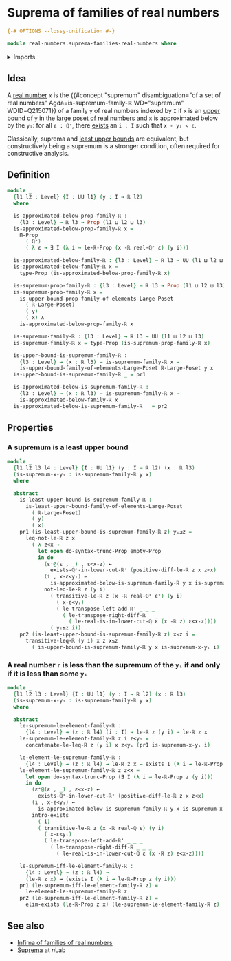 # Suprema of families of real numbers

```agda
{-# OPTIONS --lossy-unification #-}

module real-numbers.suprema-families-real-numbers where
```

<details><summary>Imports</summary>

```agda
open import elementary-number-theory.positive-rational-numbers

open import foundation.conjunction
open import foundation.dependent-pair-types
open import foundation.empty-types
open import foundation.existential-quantification
open import foundation.logical-equivalences
open import foundation.propositional-truncations
open import foundation.propositions
open import foundation.universe-levels

open import order-theory.least-upper-bounds-large-posets
open import order-theory.upper-bounds-large-posets

open import real-numbers.dedekind-real-numbers
open import real-numbers.difference-real-numbers
open import real-numbers.inequality-real-numbers
open import real-numbers.positive-real-numbers
open import real-numbers.rational-real-numbers
open import real-numbers.strict-inequality-real-numbers
```

</details>

## Idea

A [real number](real-numbers.dedekind-real-numbers.md) `x` is the
{{#concept "supremum" disambiguation="of a set of real numbers" Agda=is-supremum-family-ℝ WD="supremum" WDID=Q215071}}
of a family `y` of real numbers indexed by `I` if `x` is an
[upper bound](order-theory.upper-bounds-large-posets.md) of `y` in the
[large poset of real numbers](real-numbers.inequality-real-numbers.md) and `x`
is approximated below by the `yᵢ`: for all `ε : ℚ⁺`, there
[exists](foundation.existential-quantification.md) an `i : I` such that
`x - yᵢ < ε`.

Classically, suprema and
[least upper bounds](order-theory.least-upper-bounds-large-posets.md) are
equivalent, but constructively being a supremum is a stronger condition, often
required for constructive analysis.

## Definition

```agda
module _
  {l1 l2 : Level} {I : UU l1} (y : I → ℝ l2)
  where

  is-approximated-below-prop-family-ℝ :
    {l3 : Level} → ℝ l3 → Prop (l1 ⊔ l2 ⊔ l3)
  is-approximated-below-prop-family-ℝ x =
    Π-Prop
      ( ℚ⁺)
      ( λ ε → ∃ I (λ i → le-ℝ-Prop (x -ℝ real-ℚ⁺ ε) (y i)))

  is-approximated-below-family-ℝ : {l3 : Level} → ℝ l3 → UU (l1 ⊔ l2 ⊔ l3)
  is-approximated-below-family-ℝ x =
    type-Prop (is-approximated-below-prop-family-ℝ x)

  is-supremum-prop-family-ℝ : {l3 : Level} → ℝ l3 → Prop (l1 ⊔ l2 ⊔ l3)
  is-supremum-prop-family-ℝ x =
    is-upper-bound-prop-family-of-elements-Large-Poset
      ( ℝ-Large-Poset)
      ( y)
      ( x) ∧
    is-approximated-below-prop-family-ℝ x

  is-supremum-family-ℝ : {l3 : Level} → ℝ l3 → UU (l1 ⊔ l2 ⊔ l3)
  is-supremum-family-ℝ x = type-Prop (is-supremum-prop-family-ℝ x)

  is-upper-bound-is-supremum-family-ℝ :
    {l3 : Level} → (x : ℝ l3) → is-supremum-family-ℝ x →
    is-upper-bound-family-of-elements-Large-Poset ℝ-Large-Poset y x
  is-upper-bound-is-supremum-family-ℝ _ = pr1

  is-approximated-below-is-supremum-family-ℝ :
    {l3 : Level} → (x : ℝ l3) → is-supremum-family-ℝ x →
    is-approximated-below-family-ℝ x
  is-approximated-below-is-supremum-family-ℝ _ = pr2
```

## Properties

### A supremum is a least upper bound

```agda
module _
  {l1 l2 l3 l4 : Level} {I : UU l1} (y : I → ℝ l2) (x : ℝ l3)
  (is-supremum-x-yᵢ : is-supremum-family-ℝ y x)
  where

  abstract
    is-least-upper-bound-is-supremum-family-ℝ :
      is-least-upper-bound-family-of-elements-Large-Poset
        ( ℝ-Large-Poset)
        ( y)
        ( x)
    pr1 (is-least-upper-bound-is-supremum-family-ℝ z) yᵢ≤z =
      leq-not-le-ℝ z x
        ( λ z<x →
          let open do-syntax-trunc-Prop empty-Prop
          in do
            (ε⁺@(ε , _) , ε<x-z) ←
              exists-ℚ⁺-in-lower-cut-ℝ⁺ (positive-diff-le-ℝ z x z<x)
            (i , x-ε<yᵢ) ←
              is-approximated-below-is-supremum-family-ℝ y x is-supremum-x-yᵢ ε⁺
            not-leq-le-ℝ z (y i)
              ( transitive-le-ℝ z (x -ℝ real-ℚ⁺ ε⁺) (y i)
                ( x-ε<yᵢ)
                ( le-transpose-left-add-ℝ' _ _ _
                  ( le-transpose-right-diff-ℝ _ _ _
                    ( le-real-is-in-lower-cut-ℚ ε (x -ℝ z) ε<x-z))))
              ( yᵢ≤z i))
    pr2 (is-least-upper-bound-is-supremum-family-ℝ z) x≤z i =
      transitive-leq-ℝ (y i) x z x≤z
        ( is-upper-bound-is-supremum-family-ℝ y x is-supremum-x-yᵢ i)
```

### A real number `r` is less than the supremum of the `yᵢ` if and only if it is less than some `yᵢ`

```agda
module _
  {l1 l2 l3 : Level} {I : UU l1} (y : I → ℝ l2) (x : ℝ l3)
  (is-supremum-x-yᵢ : is-supremum-family-ℝ y x)
  where

  abstract
    le-supremum-le-element-family-ℝ :
      {l4 : Level} → (z : ℝ l4) (i : I) → le-ℝ z (y i) → le-ℝ z x
    le-supremum-le-element-family-ℝ z i z<yᵢ =
      concatenate-le-leq-ℝ z (y i) x z<yᵢ (pr1 is-supremum-x-yᵢ i)

    le-element-le-supremum-family-ℝ :
      {l4 : Level} → (z : ℝ l4) → le-ℝ z x → exists I (λ i → le-ℝ-Prop z (y i))
    le-element-le-supremum-family-ℝ z z<x =
      let open do-syntax-trunc-Prop (∃ I (λ i → le-ℝ-Prop z (y i)))
      in do
        (ε⁺@(ε , _) , ε<x-z) ←
          exists-ℚ⁺-in-lower-cut-ℝ⁺ (positive-diff-le-ℝ z x z<x)
        (i , x-ε<yᵢ) ←
          is-approximated-below-is-supremum-family-ℝ y x is-supremum-x-yᵢ ε⁺
        intro-exists
          ( i)
          ( transitive-le-ℝ z (x -ℝ real-ℚ ε) (y i)
            ( x-ε<yᵢ)
            ( le-transpose-left-add-ℝ' _ _ _
              ( le-transpose-right-diff-ℝ _ _ _
                ( le-real-is-in-lower-cut-ℚ ε (x -ℝ z) ε<x-z))))

    le-supremum-iff-le-element-family-ℝ :
      {l4 : Level} → (z : ℝ l4) →
      (le-ℝ z x) ↔ (exists I (λ i → le-ℝ-Prop z (y i)))
    pr1 (le-supremum-iff-le-element-family-ℝ z) =
      le-element-le-supremum-family-ℝ z
    pr2 (le-supremum-iff-le-element-family-ℝ z) =
      elim-exists (le-ℝ-Prop z x) (le-supremum-le-element-family-ℝ z)
```

## See also

- [Infima of families of real numbers](real-numbers.infima-families-real-numbers.md)
- [Suprema](https://ncatlab.org/nlab/show/join#constructive) at $n$Lab
